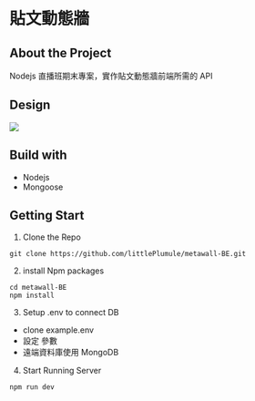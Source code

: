 # 貼文動態牆
## About the Project
Nodejs 直播班期末專案，實作貼文動態牆前端所需的 API
## Design
![](https://i.imgur.com/aPQgPEd.png)
## Build with
- Nodejs
- Mongoose
## Getting Start
1. Clone the Repo
```
git clone https://github.com/littlePlumule/metawall-BE.git
```
2. install Npm packages
```
cd metawall-BE
npm install
```
3. Setup .env to connect DB
- clone example.env
- 設定 參數
- 遠端資料庫使用 MongoDB

4. Start Running Server
```
npm run dev
```
